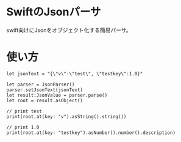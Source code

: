 # SwiftのJsonパーサ
swift向けにJsonをオブジェクト化する簡易パーサ。

# 使い方
``` 使い方
let jsonText = "{\"v\":\"test\", \"testkey\":1.0}"

let parser = JsonParser()
parser.setJsonText(jsonText)
let result:JsonValue = parser.parse()
let root = result.asObject()

// print test
print(root.at(key: "v").asString().string())

// print 1.0
print(root.at(key: "testkey").asNumber().number().description)
```
